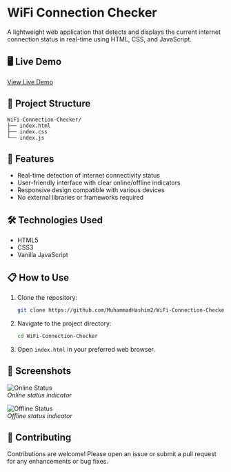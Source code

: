 # WiFi Connection Checker

A lightweight web application that detects and displays the current internet connection status in real-time using HTML, CSS, and JavaScript.

## 🖥️ Live Demo

[View Live Demo](https://muhammadhashim2.github.io/WiFi-Connection-Checker/)

## 📂 Project Structure

```
WiFi-Connection-Checker/
├── index.html
├── index.css
└── index.js
```

## 🚀 Features

- Real-time detection of internet connectivity status
- User-friendly interface with clear online/offline indicators
- Responsive design compatible with various devices
- No external libraries or frameworks required

## 🛠️ Technologies Used

- HTML5
- CSS3
- Vanilla JavaScript

## 📋 How to Use

1. Clone the repository:
   ```bash
   git clone https://github.com/MuhammadHashim2/WiFi-Connection-Checker.git
   ```

2. Navigate to the project directory:
   ```bash
   cd WiFi-Connection-Checker
   ```

3. Open `index.html` in your preferred web browser.

## 📸 Screenshots

![Online Status](https://github.com/MuhammadHashim2/WiFi-Connection-Checker/blob/main/screenshots/online.png)  
*Online status indicator*

![Offline Status](https://github.com/MuhammadHashim2/WiFi-Connection-Checker/blob/main/screenshots/offline.png)  
*Offline status indicator*


## 🤝 Contributing

Contributions are welcome! Please open an issue or submit a pull request for any enhancements or bug fixes.
